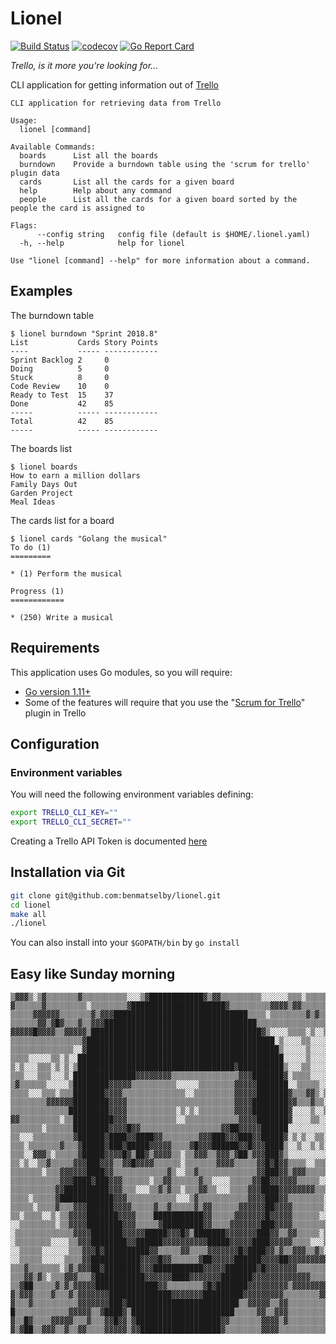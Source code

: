 # Lionel

[![Build Status](https://travis-ci.org/benmatselby/lionel.png?branch=master)](https://travis-ci.org/benmatselby/lionel)
[![codecov](https://codecov.io/gh/benmatselby/lionel/branch/master/graph/badge.svg)](https://codecov.io/gh/benmatselby/lionel)
[![Go Report Card](https://goreportcard.com/badge/github.com/benmatselby/lionel?style=flat-square)](https://goreportcard.com/report/github.com/benmatselby/lionel)

_Trello, is it more you're looking for..._

CLI application for getting information out of [Trello](http://trello.com)

```text
CLI application for retrieving data from Trello

Usage:
  lionel [command]

Available Commands:
  boards      List all the boards
  burndown    Provide a burndown table using the 'scrum for trello' plugin data
  cards       List all the cards for a given board
  help        Help about any command
  people      List all the cards for a given board sorted by the people the card is assigned to

Flags:
      --config string   config file (default is $HOME/.lionel.yaml)
  -h, --help            help for lionel

Use "lionel [command] --help" for more information about a command.
```

## Examples

The burndown table

```text
$ lionel burndown "Sprint 2018.8"
List           Cards Story Points
----           ----- ------------
Sprint Backlog 2     0
Doing          5     0
Stuck          8     0
Code Review    10    0
Ready to Test  15    37
Done           42    85
-----          ----- ------------
Total          42    85
-----          ----- ------------
```

The boards list

```text
$ lionel boards
How to earn a million dollars
Family Days Out
Garden Project
Meal Ideas
```

The cards list for a board

```text
$ lionel cards "Golang the musical"
To do (1)
=========

* (1) Perform the musical

Progress (1)
============

* (250) Write a musical
```

## Requirements

This application uses Go modules, so you will require:

- [Go version 1.11+](https://golang.org/dl/)
- Some of the features will require that you use the "[Scrum for Trello](http://scrumfortrello.com)" plugin in Trello

## Configuration

### Environment variables

You will need the following environment variables defining:

```bash
export TRELLO_CLI_KEY=""
export TRELLO_CLI_SECRET=""
```

Creating a Trello API Token is documented [here](https://developers.trello.com/page/authorization)

## Installation via Git

```bash
git clone git@github.com:benmatselby/lionel.git
cd lionel
make all
./lionel
```

You can also install into your `$GOPATH/bin` by `go install`

## Easy like Sunday morning

```shell
▒▓▓▓▒░▒▓▒▒▒▒▒▒▒▓▒▒▒▒▒▒▒▒▒▒░░░▒▓████████████▓▒▓▓▒▒▒▒▒▒▒▒▒░░░░░░▒▒▒░▒▒▒▒▒▒▒▓▒▒▓░▒
▓▒▒▒▒▒▒▓▒▒▒▒▒▒▒▒▒░▒▒▒▒▒▒▒▒▓█████████████████████▓▒▒▒▒▒▒▒▒▒▓▓▓▓▒▓▓▒▒▒▒▒▒▒▒▒▒▒▒░▒
▒▒▒▒▒▓▓▓▓▓▓▒▒▒▒▒▒▒▓▒▓▓▓██████████████████████████████▒▒▒▒░▒▒▒▒▒▒▒▒▓▒▓▒▒▓▒▓▓▒▒▓▒
▒▒▒▒▒▒▓▓▒▓█▓▒▒▒▓▒▒▓▓▓██████████████████████████████████▒▒▒▒▒▒▒▒▒▒▒▒▒▒▒▒▒▒▒▓▓▓▓▒
▓▓▓▓▓█▓▓▓▓▒▒▓▓▓▓▓▒██████████████████████████████████████▓▒░░░░▒▒▒▒░▒░░▒▒▒░▒▓▒█▒
▒▒▒▒▒▒▒▒▒▒▒▒▒▒▒▒▓██████████████████████████████████████████░▒░░░░▒▒░░░░░░▒▒▒▒▓▒
▒▒▒▒▒▒▒▒▒▒▒▒▒▒░░▓███████████████████████████████████████████▒░░░░░▒░░░░▒▒░▒▒▒▒▓
▒▒▒▒░░░░░▒▒░▒░░██████████████████████████████████████████████░░░░░▒░░░░▒▒░▒░▒▒▒
▒░▒░░░▒▒▒░▒░▒░▒███████████████████████████████████▓██████████▒░░░▒▒░░░░▒▒▒▒▒▒▓▒
▒▒▒░░░▒▒▒░░░▒░██████████████▓▓▓▓▓▓▓▓▒▒▒▒▒▒▒▒▒▒▒▒▒▒▒▓▓▓███████▓░▒▒▒▒░░░░▒▒▒░▒▒▓▓
▒▓▒▒▒▒▒▒░░░░░▒████████▓▓▓▓▓▒▒▒▒▒▒▒▒▒▒░░░░░▒▒▒▒▒▒▒▒▓▓▓▓▓███████░░▒▒▒▒▒░░▓▒▒▒░▒▒▒
▒▒▒▒░░░▒▒▒░▒▒▒███████▓▓▓▓▒▒▒▒▒▒▒▒▒▒▒▒▒▒░░▒▒▒▒▒▒▒▒▒▓▓▓▓▓███████▓▒▒▒▓▓▒░▒▒▓▒▒▒▒▓▒
▒▒▒▒▒▒▒▒▓▓▓▓▓▓████████▓▓▓▓▒▒▒▒▒▒▒▒▒▒▒▒▒▒▒▒▒▒▒▒▒▒▒▒▓▓▓▓████████▓▓▒▒▒▓▒▒░▒▓░▓▒▒▒▒
▒▒▒▒▒▒▒▒▒▒▒▒▒█████████▓▓▓▓▒▒▒▒▒▒▒▒▒▒▒░▒░▒░▒▒▒▒▒▒▒▒▓▓▓▓████████▓░░░░▒░░▒░▒░░░░▒▒
▓▓▒▒▒▒▒▒▒▒▒░▒▒█████████▓▓▓▒▒▒▒▒▒▒▒▒▒▒░░▒▒▒▒▒▒▒▒▒▒▒▒▓▓▓▓███████▓░░░░▒▒░░░░░░░░▒▒
▒▒▒▒▒▒▒░▒▒▒▒▒▒████████▓▓▓▓█▓▓▒▒▒▒▒▒▒▒▒▒▒▒▒▒▒▒▒▒▓▓██▓▓▓▓▓██████░░░░░░░░░░░░░░░▒░
▒▒░░░▒▒▒▒▒▒▒▒▒▓██████▓████▓▓████▓▓▒▒▒▒▒▒▒▒▓▓▓███▓▓▓███▓▓█████▓░▒░▒░░▒▒░░░░░░░░▒
▒▒▒░▒▒▒▒▒▒▒▓▒▒▒▓█████▓███▓█████▓▓▓▓▓▒▒▒▒▓█▓▓▓██████▓▓█▓▓▓████▒░░▒░░▒░▒░▒░░░░░░░
▒▒▒░░▓▓▓▒░▒▒▒▒▒▓█████▓▓▓▓█▓▒██▓▒▓▓▓▓▒▒░▒▒▓▓▓▒▒▓▓▓▒▓██▒▓▓▓███▓▒░░░░░░░░░▒░░░░░░░
▒▒░▒░░▒▒▓▒▒▒▒▒▓▓▓███▓▓▓▒▒▓▓█▓▓▓▓▒▒▒▒▒▒░▒▒▒▒▒▒▒▓▓▓▓▒▒▒▒▒▓▓█▓█▓▓▒▒▒▒░░▒▒▒▒▒▒▓▓███
▒▒▒▒▒▒▒░▒▒▒▓▓▓▓▓▓████▓▓▒▒▒▒▒▒▒▒▒▒▒▒▓▒░░▒▒▓▒▒▒▒▒▒▒▒▒▒▒▒▒▓▓███▓▓▒▓▓▓▒▒▒▒▒▒▓▒▒░▒▒▓
▒▒▒▒▒▒▒▒▒▒▒▓▓▓████▓███▓▓▓▒▒▒▒▒▒░▒▒▓▓▒▒▒▒▒▒▓▒▒░░░░▒▒▒▒▒▓▓██▓▓▓▓▓▓▒▒▒▒▒░░▒▒░▒▒░▒░
▒▒▒▒▒▒▒▒▒▒▓▓██████████▓▓▓▒▒▒░░░▒▒▓▒▓▒▒░▒▒▒▓▓▒▒░░░▒▒▒▒▓▓▓████▓▓▓▓▓▓▓▓▒▒▒▓▓▒▓▒▓▒░
▒▒▒▒░▒▒▒▒▒▓████████████▓▓▓▒▒▒▒▒▒▒▒▒▒▒░░░▒▓▒▒▒▒▒▒▒▒▒▒▒▓▓▓▓███▓▓▒▒▒▒▒▒▒▒░▒░░▒▓▓▒▒
▒▒▒▒▒░▒▒▒▒▓▒▒▒▓▓▓██████▓▓▓▓▒▒▒▒▒▓▒▒▓▒▒▒▒▒▓▒▓▓▒▒▒▒▒▒▓▓▓▓▓▓██▓▓▓▓▒▒▒▒▒▒▒░░░░▒▒▒▒▒
▒▒░▒▒▒▒░░▒░▒▒▓▓▓▓███████▓▓▓▓▒▒▒▒███████████▓▓▒▒▒▒▒▓▓▓▓▓▓▓█▓▓▓▓▓▒▒▒▒▒▒░░░░▒▒▓▒▒░
░░▒▒▒▒▒▒▒▒░▒▒▓▓▓▓████████▓▓▓▒▒▒▒▒▓█████████▓▓▒▒▒▒▓▓▓▓▓▓▓███▓▓▓▓▒▒▒▒▒▒▒▒░░▒▒▓▒▒▓
░▒▒▒▒▒▒▒▒▒▒▒▒▒▓▓▓▓███████▓▓▓▓▓█████▓▓▓█▓▒███████▓▓▓▓▓▓▓███▓▓▒▒▓▓▒▒▒▒▒░▒░▒▒▒░▒▓█
░▒▒▒▒▒▒▒▒░░░░▒▒▓▓▓████████▓▓██████▓▓▓▓▓▓▓▓▓▓█████▓▓▓▓▓████▓▓▓▓▓▒▒▒▒░░░▒░░▒░▒▒▒▒
░░▒▒▒▒▒░░░░░░▒▒▒▓▓▓█▓██████████▓▓▒▒▒▒▒▓▓▒▒▒▒▓▓▓▓▓▓▓█▓████▓▓▒▓▒▒▓▓▓▒▒▓▒░▒▒▒▒▓▒▒▒
░░▒▒▒▒▒░░░░░▒▒▒▒▓▓███████████▓▓▓▓█▓▓▒▒▒▒▒▒▓██▓▓▓▓▓██████▓▓▓▓██▓▓▓▓▓▓▓▓▓▓▒▒▒▒▒▒▒
▒▒▒▓▒▒▒▒▒▒▒░▒▓▒▓▓▓██▓████████▓▓▓███████████▓▓▓▓▓███████▓█▓▓▓▓▓▓▓▒▒▒▒▒▒▒▓▒▒▒░░░▒
▒▒▒▓▓▒▓▒░▒▒▒▓▓▓▒▒▒▓███████████▓▓▓▓▓▓████▓▓▓▓▓▓▓███████▓▓▓▓▓▓▓▓▓▓▓▓▓▒▒▒▒▒░░░▒▒▒▒
▒▒▓██▒▒▒▒▒▓▒▓▒▓▓▓▓▓██████████████▓▓▒▒▒▒▒▒▒▒▓█▓███████▓▓▓▓▓▓▓▓▓▒▓▓▓▓▓▓▓▓▓▓▒░▒░▒░
▓▒▓▓▓▒▒▒▒▓▒▒▒▓▒▓▓▓▓▓▓▓██████████████▓▓▓▓▓▓▓█████████▓▓▓▓▓▓▓▓▓▒▒▒▒▒▒▒▒▓▓▓▓▓▓▓▓▓▓
▓▒▒▒▓▒▒▒▒▒▒▒▒▒▒▓▓▓▓▓▓▓███▓█████████████████████████▒▒▓▓▓▓▓▒▒▓▓▒▒▒▒▒▒▒▒▒▒▒▒▒▒▒▒▓
█▒▒▒▒▒▒▒▒▒▒▒▒▓▓▓▓▓▒▒▓████▓▒███████████████████████▒▒▒▒▒▓▓▒▒▓▓▓▒▒▒▒▒▒▒▒▒▒▒▓▓▒▒▒▒
▓▒▒█▓▒▒▒▒▓▓▓▓▓▒▒▒▓▒▒▒▓▓█▓▓▒▓███████████████████▓▓▒▒▒▒▒▒▒▓▓▓▓▒▓▒▒▒▒▒▒▒▒▒▒▒▒▒▓▒▒▒
▓▒▓██▒▒▓▓▓▒▒▓▒▒▓▓▒▒▒▒▓▓▓▓▓▒▓▓██████████████████▓▒▒▒▒▒▒▒▒▓▓▓▓▒▒▒▒▒▒▒▒▒▒▒▒▒▒▒▓▓▒▒
```
